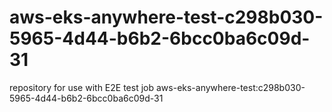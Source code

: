 # aws-eks-anywhere-test-c298b030-5965-4d44-b6b2-6bcc0ba6c09d-31
repository for use with E2E test job aws-eks-anywhere-test:c298b030-5965-4d44-b6b2-6bcc0ba6c09d-31

